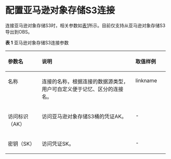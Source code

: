 # 配置亚马逊对象存储S3连接<a name="dayu_01_0041"></a>

连接亚马逊对象存储S3时，相关参数如[表1](#zh-cn_topic_0143085537_table22075105144748)所示。目前仅支持从亚马逊对象存储S3导出到OBS。

**表 1**  亚马逊对象存储S3连接参数

<a name="zh-cn_topic_0143085537_table22075105144748"></a>
<table><thead align="left"><tr id="zh-cn_topic_0143085537_row19905440144748"><th class="cellrowborder" valign="top" width="21.18%" id="mcps1.2.4.1.1"><p id="zh-cn_topic_0143085537_p1727937144748"><a name="zh-cn_topic_0143085537_p1727937144748"></a><a name="zh-cn_topic_0143085537_p1727937144748"></a>参数名</p>
</th>
<th class="cellrowborder" valign="top" width="58.42%" id="mcps1.2.4.1.2"><p id="zh-cn_topic_0143085537_p5745174144748"><a name="zh-cn_topic_0143085537_p5745174144748"></a><a name="zh-cn_topic_0143085537_p5745174144748"></a>说明</p>
</th>
<th class="cellrowborder" valign="top" width="20.4%" id="mcps1.2.4.1.3"><p id="zh-cn_topic_0143085537_p62705927144748"><a name="zh-cn_topic_0143085537_p62705927144748"></a><a name="zh-cn_topic_0143085537_p62705927144748"></a>取值样例</p>
</th>
</tr>
</thead>
<tbody><tr id="zh-cn_topic_0143085537_row11298866916"><td class="cellrowborder" valign="top" width="21.18%" headers="mcps1.2.4.1.1 "><p id="zh-cn_topic_0143085537_p15298176296"><a name="zh-cn_topic_0143085537_p15298176296"></a><a name="zh-cn_topic_0143085537_p15298176296"></a>名称</p>
</td>
<td class="cellrowborder" valign="top" width="58.42%" headers="mcps1.2.4.1.2 "><p id="zh-cn_topic_0143085537_p1369564463813"><a name="zh-cn_topic_0143085537_p1369564463813"></a><a name="zh-cn_topic_0143085537_p1369564463813"></a>连接的名称，根据连接的数据源类型，用户可自定义便于记忆、区分的连接名。</p>
</td>
<td class="cellrowborder" valign="top" width="20.4%" headers="mcps1.2.4.1.3 "><p id="zh-cn_topic_0143085537_p19298156493"><a name="zh-cn_topic_0143085537_p19298156493"></a><a name="zh-cn_topic_0143085537_p19298156493"></a>linkname</p>
</td>
</tr>
<tr id="zh-cn_topic_0143085537_row46015358144748"><td class="cellrowborder" valign="top" width="21.18%" headers="mcps1.2.4.1.1 "><p id="zh-cn_topic_0143085537_p31612872145433"><a name="zh-cn_topic_0143085537_p31612872145433"></a><a name="zh-cn_topic_0143085537_p31612872145433"></a>访问标识（AK）</p>
</td>
<td class="cellrowborder" valign="top" width="58.42%" headers="mcps1.2.4.1.2 "><p id="zh-cn_topic_0143085537_p181471423104"><a name="zh-cn_topic_0143085537_p181471423104"></a><a name="zh-cn_topic_0143085537_p181471423104"></a>访问亚马逊对象存储S3桶的凭证AK。</p>
</td>
<td class="cellrowborder" valign="top" width="20.4%" headers="mcps1.2.4.1.3 "><p id="zh-cn_topic_0143085537_p5195678145433"><a name="zh-cn_topic_0143085537_p5195678145433"></a><a name="zh-cn_topic_0143085537_p5195678145433"></a>-</p>
</td>
</tr>
<tr id="zh-cn_topic_0143085537_row23643456144748"><td class="cellrowborder" valign="top" width="21.18%" headers="mcps1.2.4.1.1 "><p id="zh-cn_topic_0143085537_p29552890145433"><a name="zh-cn_topic_0143085537_p29552890145433"></a><a name="zh-cn_topic_0143085537_p29552890145433"></a>密钥（SK）</p>
</td>
<td class="cellrowborder" valign="top" width="58.42%" headers="mcps1.2.4.1.2 "><p id="zh-cn_topic_0143085537_p5143112316010"><a name="zh-cn_topic_0143085537_p5143112316010"></a><a name="zh-cn_topic_0143085537_p5143112316010"></a>访问凭证SK。</p>
</td>
<td class="cellrowborder" valign="top" width="20.4%" headers="mcps1.2.4.1.3 "><p id="zh-cn_topic_0143085537_p32797946145433"><a name="zh-cn_topic_0143085537_p32797946145433"></a><a name="zh-cn_topic_0143085537_p32797946145433"></a>-</p>
</td>
</tr>
</tbody>
</table>

